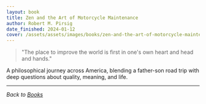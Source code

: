 ```yaml
---
layout: book
title: Zen and the Art of Motorcycle Maintenance
author: Robert M. Pirsig
date_finished: 2024-01-12
cover: /assets/assets/images/books/zen-and-the-art-of-motorcycle-maintenance.jpg
---
```


> "The place to improve the world is first in one's own heart and head and hands."

A philosophical journey across America, blending a father-son road trip with deep questions about quality, meaning, and life.

---

*Back to [Books](/books)* 